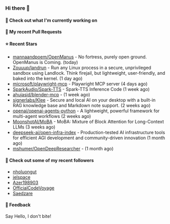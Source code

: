 ### Hi there 👋

#### 👷 Check out what I'm currently working on

#### 🔨 My recent Pull Requests


#### ⭐ Recent Stars

- [mannaandpoem/OpenManus](https://github.com/mannaandpoem/OpenManus) - No fortress, purely open ground.  OpenManus is Coming. (today)
- [Zouuup/landrun](https://github.com/Zouuup/landrun) - Run any Linux process in a secure, unprivileged sandbox using Landlock. Think firejail, but lightweight, user-friendly, and baked into the kernel. (1 day ago)
- [microsoft/playwright-mcp](https://github.com/microsoft/playwright-mcp) - Playwright MCP server (4 days ago)
- [SparkAudio/Spark-TTS](https://github.com/SparkAudio/Spark-TTS) - Spark-TTS Inference Code (1 week ago)
- [ahujasid/blender-mcp](https://github.com/ahujasid/blender-mcp) -  (1 week ago)
- [signerlabs/Klee](https://github.com/signerlabs/Klee) - Secure and local AI on your desktop with a built-in RAG knowledge base and Markdown note support. (2 weeks ago)
- [openai/openai-agents-python](https://github.com/openai/openai-agents-python) - A lightweight, powerful framework for multi-agent workflows (2 weeks ago)
- [MoonshotAI/MoBA](https://github.com/MoonshotAI/MoBA) - MoBA: Mixture of Block Attention for Long-Context LLMs (3 weeks ago)
- [deepseek-ai/open-infra-index](https://github.com/deepseek-ai/open-infra-index) - Production-tested AI infrastructure tools for efficient AGI development and community-driven innovation (1 month ago)
- [mshumer/OpenDeepResearcher](https://github.com/mshumer/OpenDeepResearcher) -  (1 month ago)

#### 👯 Check out some of my recent followers

- [nholuongut](https://github.com/nholuongut)
- [jelspace](https://github.com/jelspace)
- [Azer198903](https://github.com/Azer198903)
- [OfficialCodeVoyage](https://github.com/OfficialCodeVoyage)
- [Saedzare](https://github.com/Saedzare)

#### 💬 Feedback

Say Hello, I don't bite!